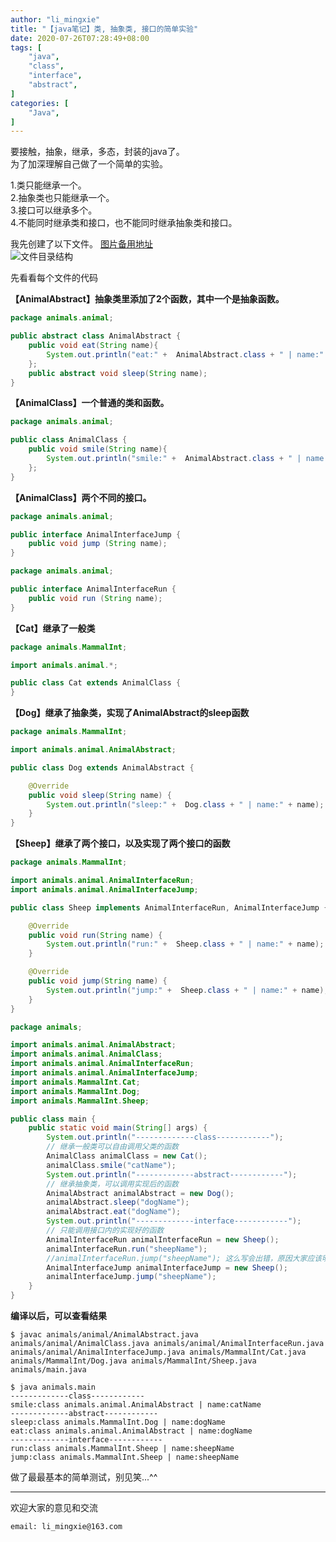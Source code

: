 ```yaml
---
author: "li_mingxie"
title: "【java笔记】类, 抽象类, 接口的简单实验"
date: 2020-07-26T07:28:49+08:00
tags: [
    "java",
    "class",
    "interface",
    "abstract",
]
categories: [
    "Java",
]
---
```


要接触，抽象，继承，多态，封装的java了。  
为了加深理解自己做了一个简单的实验。<!--more-->  

> 
1.类只能继承一个。  
2.抽象类也只能继承一个。  
3.接口可以继承多个。  
4.不能同时继承类和接口，也不能同时继承抽象类和接口。  

我先创建了以下文件。
[图片备用地址](https://limingxie.github.io/images/java/abstract/abstract_test1.png)  
![文件目录结构](https://mingxie-blog.oss-cn-beijing.aliyuncs.com/image/java/abstract/abstract_test1.png)

先看看每个文件的代码


**【AnimalAbstract】抽象类里添加了2个函数，其中一个是抽象函数。**
```java
package animals.animal;

public abstract class AnimalAbstract {
    public void eat(String name){
        System.out.println("eat:" +  AnimalAbstract.class + " | name:" + name);
    };
    public abstract void sleep(String name);
}
```

**【AnimalClass】一个普通的类和函数。**
```java
package animals.animal;

public class AnimalClass {
    public void smile(String name){
        System.out.println("smile:" +  AnimalAbstract.class + " | name:" + name);
    };
}
```

**【AnimalClass】两个不同的接口。**
```java
package animals.animal;

public interface AnimalInterfaceJump {
    public void jump (String name);
}
```

```java
package animals.animal;

public interface AnimalInterfaceRun {
    public void run (String name);
}
```

**【Cat】继承了一般类**
```java
package animals.MammalInt;

import animals.animal.*;

public class Cat extends AnimalClass {
}
```

**【Dog】继承了抽象类，实现了AnimalAbstract的sleep函数**
```java
package animals.MammalInt;

import animals.animal.AnimalAbstract;

public class Dog extends AnimalAbstract {

    @Override
    public void sleep(String name) {
        System.out.println("sleep:" +  Dog.class + " | name:" + name);
    }
}
```

**【Sheep】继承了两个接口，以及实现了两个接口的函数**
```java
package animals.MammalInt;

import animals.animal.AnimalInterfaceRun;
import animals.animal.AnimalInterfaceJump;

public class Sheep implements AnimalInterfaceRun, AnimalInterfaceJump {

    @Override
    public void run(String name) {
        System.out.println("run:" +  Sheep.class + " | name:" + name);
    }

    @Override
    public void jump(String name) {
        System.out.println("jump:" +  Sheep.class + " | name:" + name);
    }
}
```

```java
package animals;

import animals.animal.AnimalAbstract;
import animals.animal.AnimalClass;
import animals.animal.AnimalInterfaceRun;
import animals.animal.AnimalInterfaceJump;
import animals.MammalInt.Cat;
import animals.MammalInt.Dog;
import animals.MammalInt.Sheep;

public class main {
    public static void main(String[] args) {
        System.out.println("-------------class------------");
        // 继承一般类可以自由调用父类的函数
        AnimalClass animalClass = new Cat();
        animalClass.smile("catName");
        System.out.println("-------------abstract------------");
        // 继承抽象类，可以调用实现后的函数
        AnimalAbstract animalAbstract = new Dog();
        animalAbstract.sleep("dogName");
        animalAbstract.eat("dogName");
        System.out.println("-------------interface------------");
        // 只能调用接口内的实现好的函数
        AnimalInterfaceRun animalInterfaceRun = new Sheep();
        animalInterfaceRun.run("sheepName");
        //animalInterfaceRun.jump("sheepName"); 这么写会出错，原因大家应该明白...^^
        AnimalInterfaceJump animalInterfaceJump = new Sheep();
        animalInterfaceJump.jump("sheepName");
    }
}
```

**编译以后，可以查看结果**
```
$ javac animals/animal/AnimalAbstract.java animals/animal/AnimalClass.java animals/animal/AnimalInterfaceRun.java animals/animal/AnimalInterfaceJump.java animals/MammalInt/Cat.java animals/MammalInt/Dog.java animals/MammalInt/Sheep.java animals/main.java

$ java animals.main
-------------class------------
smile:class animals.animal.AnimalAbstract | name:catName
-------------abstract------------
sleep:class animals.MammalInt.Dog | name:dogName
eat:class animals.animal.AnimalAbstract | name:dogName
-------------interface------------
run:class animals.MammalInt.Sheep | name:sheepName
jump:class animals.MammalInt.Sheep | name:sheepName
```

做了最最基本的简单测试，别见笑...^^

----------------------------------------------
欢迎大家的意见和交流

`email: li_mingxie@163.com`